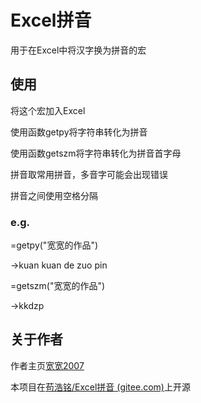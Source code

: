 # Excel拼音

用于在Excel中将汉字换为拼音的宏

## 使用

将这个宏加入Excel

使用函数getpy将字符串转化为拼音

使用函数getszm将字符串转化为拼音首字母

拼音取常用拼音，多音字可能会出现错误

拼音之间使用空格分隔

### e.g.

=getpy("宽宽的作品")

->kuan kuan de zuo pin 

=getszm("宽宽的作品")

->kkdzp

## 关于作者

作者主页[宽宽2007](https://kuankuan2007.gitee.io "作者主页")

本项目在[苟浩铭/Excel拼音 (gitee.com)](https://gitee.com/kuankuan2007/excel-pinyin)上开源
